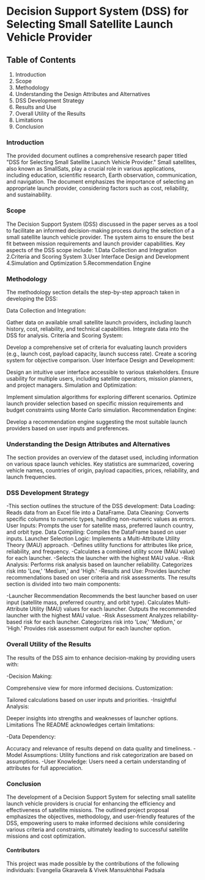 # Decision Support System (DSS) for Selecting Small Satellite Launch Vehicle Provider
## Table of Contents
1. Introduction
2. Scope
3. Methodology
4. Understanding the Design Attributes and Alternatives
5. DSS Development Strategy
6. Results and Use
7. Overall Utility of the Results
8. Limitations
9. Conclusion
### Introduction
The provided document outlines a comprehensive research paper titled "DSS for Selecting Small Satellite Launch Vehicle Provider." Small satellites, also known as SmallSats, play a crucial role in various applications, including education, scientific research, Earth observation, communication, and navigation. The document emphasizes the importance of selecting an appropriate launch provider, considering factors such as cost, reliability, and sustainability.
### Scope
The Decision Support System (DSS) discussed in the paper serves as a tool to facilitate an informed decision-making process during the selection of a small satellite launch vehicle provider. The system aims to ensure the best fit between mission requirements and launch provider capabilities. Key aspects of the DSS scope include:
1.Data Collection and Integration
2.Criteria and Scoring System
3.User Interface Design and Development
4.Simulation and Optimization
5.Recommendation Engine
### Methodology
The methodology section details the step-by-step approach taken in developing the DSS:

Data Collection and Integration:

Gather data on available small satellite launch providers, including launch history, cost, reliability, and technical capabilities.
Integrate data into the DSS for analysis.
Criteria and Scoring System:

Develop a comprehensive set of criteria for evaluating launch providers (e.g., launch cost, payload capacity, launch success rate).
Create a scoring system for objective comparison.
User Interface Design and Development:

Design an intuitive user interface accessible to various stakeholders.
Ensure usability for multiple users, including satellite operators, mission planners, and project managers.
Simulation and Optimization:

Implement simulation algorithms for exploring different scenarios.
Optimize launch provider selection based on specific mission requirements and budget constraints using Monte Carlo simulation.
Recommendation Engine:

Develop a recommendation engine suggesting the most suitable launch providers based on user inputs and preferences.
### Understanding the Design Attributes and Alternatives
The section provides an overview of the dataset used, including information on various space launch vehicles. Key statistics are summarized, covering vehicle names, countries of origin, payload capacities, prices, reliability, and launch frequencies.

### DSS Development Strategy
-This section outlines the structure of the DSS development:
 Data Loading: Reads data from an Excel file into a DataFrame.
 Data Cleaning: Converts specific columns to numeric types, handling non-numeric values as errors.
 User Inputs: Prompts the user for satellite mass, preferred launch country, and orbit type.
 Data Compiling: Compiles the DataFrame based on user inputs.
 Launcher Selection Logic: Implements a Multi-Attribute Utility Theory (MAU) approach.
-Defines utility functions for attributes like price, reliability, and frequency.
-Calculates a combined utility score (MAU value) for each launcher.
-Selects the launcher with the highest MAU value.
-Risk Analysis: Performs risk analysis based on launcher reliability.
 Categorizes risk into 'Low,' 'Medium,' and 'High.'
-Results and Use: Provides launcher recommendations based on user criteria and risk assessments.
The results section is divided into two main components:

-Launcher Recommendation
Recommends the best launcher based on user input (satellite mass, preferred country, and orbit type).
Calculates Multi-Attribute Utility (MAU) values for each launcher.
Outputs the recommended launcher with the highest MAU value.
-Risk Assessment
Analyzes reliability-based risk for each launcher.
Categorizes risk into 'Low,' 'Medium,' or 'High.'
Provides risk assessment output for each launcher option.
### Overall Utility of the Results
The results of the DSS aim to enhance decision-making by providing users with:

-Decision Making:

Comprehensive view for more informed decisions.
Customization:

Tailored calculations based on user inputs and priorities.
-Insightful Analysis:

Deeper insights into strengths and weaknesses of launcher options.
Limitations
The README acknowledges certain limitations:

-Data Dependency:

Accuracy and relevance of results depend on data quality and timeliness.
-Model Assumptions: Utility functions and risk categorization are based on assumptions.
-User Knowledge: Users need a certain understanding of attributes for full appreciation.

### Conclusion
The development of a Decision Support System for selecting small satellite launch vehicle providers is crucial for enhancing the efficiency and effectiveness of satellite missions. The outlined project proposal emphasizes the objectives, methodology, and user-friendly features of the DSS, empowering users to make informed decisions while considering various criteria and constraints, ultimately leading to successful satellite missions and cost optimization.

#### Contributors
This project was made possible by the contributions of the following individuals:
Evangelia Gkaravela & Vivek Mansukhbhai Padsala
